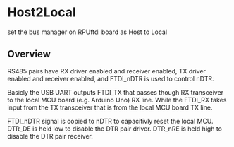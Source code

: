 # Host2Local

set the bus manager on RPUftdi board as Host to Local 

## Overview

RS485 pairs have RX driver enabled and receiver enabled, TX driver enabled and receiver enabled, and FTDI_nDTR is used to control nDTR.

Basicly the USB UART outputs FTDI_TX that passes though RX transceiver to the local MCU board (e.g. Arduino Uno) RX line. While the FTDI_RX takes input from the TX transceiver that is from the local MCU board TX line. 

FTDI_nDTR signal is copied to nDTR to capacitivly reset the local MCU. DTR_DE is held low to disable the DTR pair driver. DTR_nRE is held high to disable the DTR pair receiver. 

